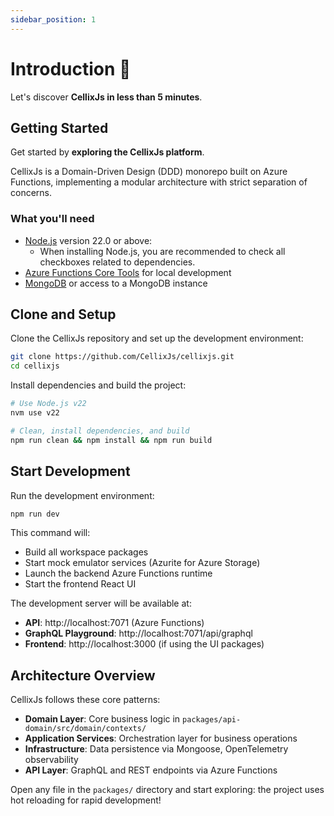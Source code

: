 ```yaml
---
sidebar_position: 1
---
```


# Introduction 👋

Let's discover **CellixJs in less than 5 minutes**.

## Getting Started

Get started by **exploring the CellixJs platform**.

CellixJs is a Domain-Driven Design (DDD) monorepo built on Azure Functions, implementing a modular architecture with strict separation of concerns.

### What you'll need

- [Node.js](https://nodejs.org/en/download/) version 22.0 or above:
  - When installing Node.js, you are recommended to check all checkboxes related to dependencies.
- [Azure Functions Core Tools](https://docs.microsoft.com/en-us/azure/azure-functions/functions-run-local) for local development
- [MongoDB](https://www.mongodb.com/try/download/community) or access to a MongoDB instance

## Clone and Setup

Clone the CellixJs repository and set up the development environment:

```bash
git clone https://github.com/CellixJs/cellixjs.git
cd cellixjs
```

Install dependencies and build the project:

```bash
# Use Node.js v22
nvm use v22

# Clean, install dependencies, and build
npm run clean && npm install && npm run build
```

## Start Development

Run the development environment:

```bash
npm run dev
```

This command will:
- Build all workspace packages
- Start mock emulator services (Azurite for Azure Storage)
- Launch the backend Azure Functions runtime
- Start the frontend React UI

The development server will be available at:
- **API**: http://localhost:7071 (Azure Functions)
- **GraphQL Playground**: http://localhost:7071/api/graphql
- **Frontend**: http://localhost:3000 (if using the UI packages)

## Architecture Overview

CellixJs follows these core patterns:

- **Domain Layer**: Core business logic in `packages/api-domain/src/domain/contexts/`
- **Application Services**: Orchestration layer for business operations
- **Infrastructure**: Data persistence via Mongoose, OpenTelemetry observability  
- **API Layer**: GraphQL and REST endpoints via Azure Functions

Open any file in the `packages/` directory and start exploring: the project uses hot reloading for rapid development!
